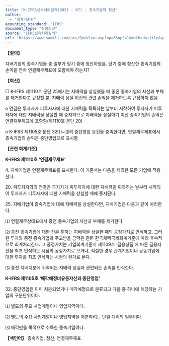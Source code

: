 ```yaml
---
title: "K-IFRS신속처리질의(2021 - 67) - 종속기업의 청산"
author:
  - "회계기준원"
acounting_standard: "IFRS"
document_type: "질의회신"
source: "IFRS신속처리질의"
url: "https://www.samili.com/acc/QnaView.asp?op=3&op2=1&method=title&group=2124-15;1&orgcode=3&searchword=&page=18&code=K%2DIFRS%EC%8B%A0%EC%86%8D%EC%B2%98%EB%A6%AC%EC%A7%88%EC%9D%98%2D67%3A20211026"
---
```

**【질의】**

  

지배기업의 종속기업들 중 일부가 당기 중에 청산하였음. 당기 중에 청산한 종속기업의 손익을 연차 연결재무제표에 포함해야 하는지?

  
  

**【회신】**

  

□ K-IFRS 제1110호 문단 25에서는 지배력을 상실했을 때 종전 종속기업의 자산과 부채를 제거한다고 규정할 뿐, 지배력 상실 이전의 관련 손익을 제거하도록 규정하지 않음

  

o 연결은 투자자가 피투자자에 대한 지배력을 획득하는 날부터 시작하여 투자자가 피투자자에 대한 지배력을 상실할 때 중지하므로 지배력을 상실하기 이전 종속기업의 손익은 연결재무제표에 포함함(제1110호 문단 20)

  

o K-IFRS 제1105호 문단 32⑴~⑶의 중단영업 요건을 충족한다면, 연결재무제표에서 종속기업의 손익은 중단영업으로 표시함

  
  

**【관련 회계기준】**

  

**K-IFRS 제1110호 ‘연결재무제표’**

  

4\. 지배기업은 연결재무제표를 표시한다. 이 기준서는 다음을 제외한 모든 기업에 적용한다.

  

20\. 피투자자와의 연결은 투자자가 피투자자에 대한 지배력을 획득하는 날부터 시작되어 투자자가 피투자자에 대한 지배력을 상실할 때에 중지된다.

  

25\. 지배기업이 종속기업에 대해 지배력을 상실한다면, 지배기업은 다음과 같이 처리한다.

  

⑴ 연결재무상태표에서 종전 종속기업의 자산과 부채를 제거한다.

⑵ 종전 종속기업에 대한 잔존 투자는 지배력을 상실한 때의 공정가치로 인식하고, 그러한 투자와 종전 종속기업과 주고받을 금액은 관련 한국채택국제회계기준에 따라 후속적으로 회계처리한다. 그 공정가치는 기업회계기준서 제1109호 ‘금융상품’에 따른 금융자산을 최초 인식하는 시점의 공정가치로 보거나, 적절한 경우 관계기업이나 공동기업에 대한 투자를 최초 인식하는 시점의 원가로 본다.

⑶ 종전 지배지분에 귀속되는 지배력 상실과 관련되는 손익을 인식한다.

  
  

**K-IFRS 제1105호 ‘매각예정비유동자산과 중단영업’**

  

32\. 중단영업은 이미 처분되었거나 매각예정으로 분류되고 다음 중 하나에 해당하는 기업의 구분단위이다.

  

⑴ 별도의 주요 사업계열이나 영업지역이다.

⑵ 별도의 주요 사업계열이나 영업지역을 처분하려는 단일 계획의 일부이다.

⑶ 매각만을 목적으로 취득한 종속기업이다.

  
  

**【색인어】** 종속기업, 청산, 연결재무제표
